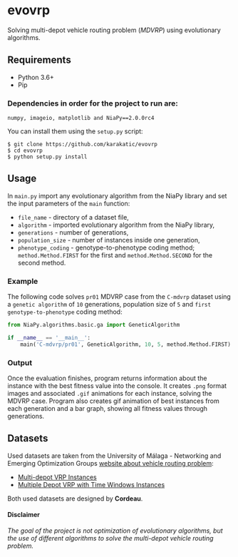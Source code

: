# evovrp
Solving multi-depot vehicle routing problem (_MDVRP_) using evolutionary algorithms.

## Requirements
* Python 3.6+
* Pip

### Dependencies in order for the project to run are:
`numpy, imageio, matplotlib and NiaPy==2.0.0rc4`

You can install them using the `setup.py` script:
```
$ git clone https://github.com/karakatic/evovrp
$ cd evovrp
$ python setup.py install
```

## Usage
In `main.py` import any evolutionary algorithm from the NiaPy library and set the input parameters of the `main` function:
* `file_name` - directory of a dataset file,
* `algorithm` - imported evolutionary algorithm from the NiaPy library,
* `generations` - number of generations,
* `population_size` - number of instances inside one generation,
* `phenotype_coding` - genotype-to-phenotype coding method; `method.Method.FIRST` for the first and `method.Method.SECOND` for the second method.

### Example
The following code solves `pr01` MDVRP case from the `C-mdvrp` dataset using a `genetic algorithm` of `10` generations, population size of `5` and `first genotype-to-phenotype` coding method:
```python
from NiaPy.algorithms.basic.ga import GeneticAlgorithm

if __name__ == '__main__':
    main('C-mdvrp/pr01', GeneticAlgorithm, 10, 5, method.Method.FIRST)
```

### Output
Once the evaluation finishes, program returns information about the instance with the best fitness value into the console. It creates `.png` format images and associated `.gif` animations for each instance, solving the MDVRP case. Program also creates gif animation of best instances from each generation and a bar graph, showing all fitness values through generations.

## Datasets
Used datasets are taken from the University of Málaga - Networking and Emerging Optimization Groups [website about vehicle routing problem](http://neo.lcc.uma.es/vrp/):
* [Multi-depot VRP Instances](http://neo.lcc.uma.es/vrp/vrp-instances/multiple-depot-vrp-instances/)
* [Multiple Depot VRP with Time Windows Instances](http://neo.lcc.uma.es/vrp/vrp-instances/multiple-depot-vrp-with-time-windows-instances/)

Both used datasets are designed by **Cordeau**.

#### Disclaimer
_The goal of the project is not optimization of evolutionary algorithms, but the use of different algorithms to solve the multi-depot vehicle routing problem._
